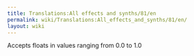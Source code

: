 ```yaml
---
title: Translations:All effects and synths/81/en
permalink: wiki/Translations:All_effects_and_synths/81/en/
layout: wiki
---
```


Accepts floats in values ranging from 0.0 to 1.0
